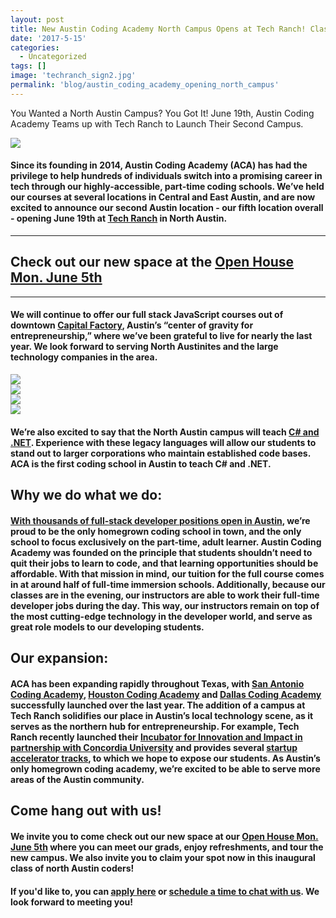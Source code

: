 ```yaml
---
layout: post
title: New Austin Coding Academy North Campus Opens at Tech Ranch! Classes Start June 19
date: '2017-5-15'
categories:
  - Uncategorized
tags: []
image: 'techranch_sign2.jpg'
permalink: 'blog/austin_coding_academy_opening_north_campus'
---
```


You Wanted a North Austin Campus? You Got It! June 19th, Austin Coding Academy Teams up with Tech Ranch to Launch Their Second Campus.

<div class="col-sm-12">
  <img class="img-responsive" src="/assets/images/techranch_1.png" />
</div>



#### Since its founding in 2014, Austin Coding Academy (ACA) has had the privilege to help hundreds of individuals switch into a promising career in tech through our highly-accessible, part-time coding schools. We’ve held our courses at several locations in Central and East Austin, and are now excited to announce our second Austin location - our fifth location overall - opening June 19th at [Tech Ranch](https://techranchaustin.com) in North Austin.


---

## Check out our new space at the [Open House Mon. June 5th](https://www.eventbrite.com/e/austin-coding-academy-open-house-tickets-34369733799)


---



#### We will continue to offer our full stack JavaScript courses out of downtown [Capital Factory](https://capitalfactory.com/), Austin’s “center of gravity for entrepreneurship,” where we’ve been grateful to live for nearly the last year. We look forward to serving North Austinites and the large technology companies in the area.

<div style="margin-bottom:20px;" class="row">
  <div class="col-md-3 col-xs-6">
    <img class="img-responsive" src="/assets/images/techranch_2.jpg" />
  </div>
  <div class="col-md-3 col-xs-6">
    <img class="img-responsive" src="/assets/images/techranch_3.jpg" />
  </div>
  <div class="col-md-3 col-xs-6">
    <img class="img-responsive" src="/assets/images/techranch_4.jpg" />
  </div>
  <div class="col-md-3 col-xs-6">
    <img class="img-responsive" src="/assets/images/techranch_5.jpg" />
  </div>
</div>

#### We’re also excited to say that the **North Austin campus will teach [C# and .NET](https://www.thesoftwareguild.com/blog/reasons-to-learn-c-sharp/)**. Experience with these legacy languages will allow our students to stand out to larger corporations who maintain established code bases. ACA is the first coding school in Austin to teach C# and .NET.

## Why we do what we do:

#### [With thousands of full-stack developer positions open in Austin](https://www.indeed.com/jobs?q=Full+Stack+Developer&l=Austin%2C+TX), we’re proud to be the only homegrown coding school in town, and the only school to focus exclusively on the part-time, adult learner. Austin Coding Academy was founded on the principle that students shouldn’t need to quit their jobs to learn to code, and that learning opportunities should be affordable. With that mission in mind, our tuition for the full course comes in at around half of full-time immersion schools. Additionally, because our classes are in the evening, our instructors are able to work their full-time developer jobs during the day. This way, our instructors remain on top of the most cutting-edge technology in the developer world, and serve as great role models to our developing students.

## Our expansion:

#### ACA has been expanding rapidly throughout Texas, with [San Antonio Coding Academy](http://sanantoniocodingacademy.com), [Houston Coding Academy](http://houstontxcodingacademy.com) and [Dallas Coding Academy](http://dallascodingacademy.com) successfully launched over the last year. The addition of a campus at Tech Ranch solidifies our place in Austin’s local technology scene, as it serves as the northern hub for entrepreneurship. For example, Tech Ranch recently launched their [Incubator for Innovation and Impact in partnership with Concordia University](http://www.builtinaustin.com/2017/03/03/concordia-university-opens-incubator-tech-ranch) and provides several [startup accelerator tracks](https://techranchaustin.com/programs/), to which we hope to expose our students.  As Austin’s only homegrown coding academy, we’re excited to be able to serve more areas of the Austin community.

## Come hang out with us!

#### We invite you to come check out our new space at our [Open House Mon. June 5th](https://www.eventbrite.com/e/austin-coding-academy-open-house-tickets-34369733799) where you can meet our grads, enjoy refreshments, and tour the new campus. We also invite you to claim your spot now in this inaugural class of north Austin coders!

#### If you'd like to, you can **[apply here](https://austincodingacademy.com/apply/)** or [schedule a time to chat with us](https://acaappointment.acuityscheduling.com/). We look forward to meeting you!




<!--
### New North Austin Location
The most accessible coding education opens a second Austin campus at Tech Ranch Austin, Texas – June 5, 2017 – Austin Coding Academy, Austin’s largest coding school, is opening its fifth campus at Tech Ranch, with the goal of extending their highly accessible, part time classes to North Austin residents who otherwise wouldn’t be able to attend the downtown campus due to traffic and schedule.


### You're invited!
Come check out our new space at our Open House Mon. June 5th where you can meet our grads, . Claim your spot now in this inaugural class of North Austin coders!
Apply here or schedule a time to chat with us. We look forward to meeting you!


### Tech Ranch
ACA has been expanding rapidly throughout Texas, with San Antonio Coding Academy, Houston Coding Academy and Dallas Coding Academy having been launched over the last year. With their downtown campus located at Capital Factory, Austin’s downtown center of gravity for entrepreneurship, the addition of a campus at Tech Ranch solidifies their place in the local startup scene. Tech Ranch, a northern hub for entrepreneurship, recently launched their Incubator for Innovation and Impact in partnership with Concordia University.


### Why the new digs?
Austin Coding Academy offers a full stack coding education that brings students from beginner to developer over the course of 9 months of part time classes, and caters the content of their curriculum to the job market of each location. Their downtown campus teaches a JavaScript stack, while other campuses outside of Austin teach a C#/.NET stack. The North Austin campus will follow suit with Houston, Dallas, and San Antonio in order to increase the class offerings available to Austin students. From CEO, Chris Helmueller “Because of the continued increase in demand for our program – we’ve seen record enrollments each quarter since we started – we’ve found the need to expand our presence and offerings to meet the needs of people looking to transition into tech.”


### ACA's Growing Roots
ACA was founded in 2014 as an answer to the immersive coding boot camp movement, offering classes in the evening designed to bring people to proficiency without having to quit their day jobs. Because their classes are in the evenings, the instructors are full time developers, ideal role models for students looking to transition into the tech industry. Leveraging these instructors alongside their unique Socratic style curriculum, a focus on the working adult learner, and practical schedule allows ACA to offer a full service coding education to transform the lives of people looking to move into tech. It was founded on the principle of making coding education accessible and affordable, with tuition typically half that of their full time boot camp competitors. Considering the boom in 2016 of coding schools moving to Austin, ACA is proud to be the only locally grown coding school in town, with other schools hailing from large, out of state education companies like Kaplan (Dev Bootcamp), the Apollo Education Group (The Iron Yard), and Trilogy Education Services (UT Bootcamp). ACA was nominated one of the 11 Best Coding Bootcamps in the South by coursereport.com -->
